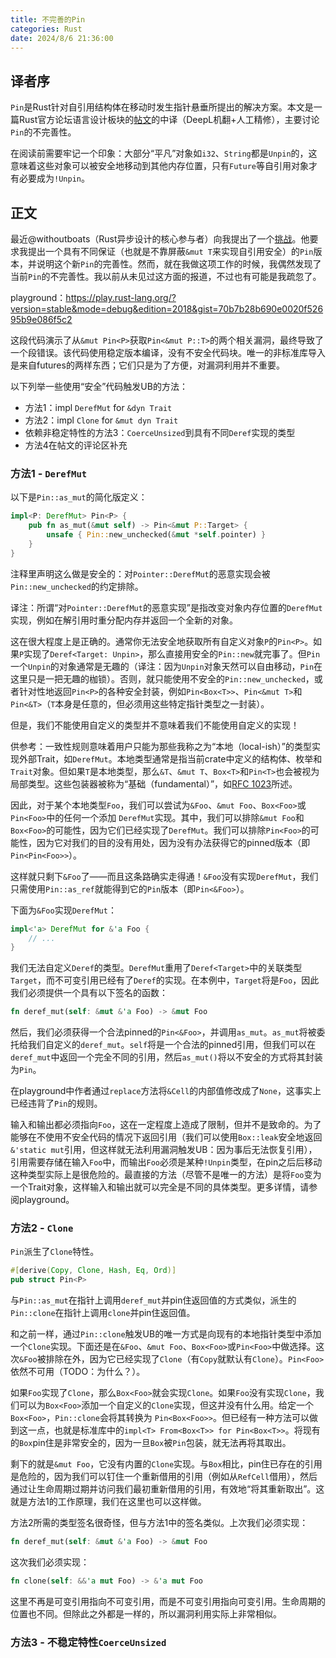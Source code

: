 ```yaml
---
title: 不完善的Pin
categories: Rust
date: 2024/8/6 21:36:00
---
```


## 译者序

`Pin`是Rust针对自引用结构体在移动时发生指针悬垂所提出的解决方案。本文是一篇Rust官方论坛语言设计板块的[帖文](https://internals.rust-lang.org/t/unsoundness-in-pin/11311)的中译（DeepL机翻+人工精修），主要讨论`Pin`的不完善性。

在阅读前需要牢记一个印象：大部分“平凡”对象如`i32`、`String`都是`Unpin`的，这意味着这些对象可以被安全地移动到其他内存位置，只有`Future`等自引用对象才有必要成为`!Unpin`。

## 正文

最近@withoutboats（Rust异步设计的核心参与者）向我提出了一个[挑战](https://www.reddit.com/r/rust/comments/dtfgsw/comment/f7bdzyx/?context=3)。他要求我提出一个具有不同保证（也就是不靠屏蔽`&mut T`来实现自引用安全）的`Pin`版本，并说明这个新`Pin`的完善性。然而，就在我做这项工作的时候，我偶然发现了当前`Pin`的不完善性。我以前从未见过这方面的报道，不过也有可能是我疏忽了。

playground：https://play.rust-lang.org/?version=stable&mode=debug&edition=2018&gist=70b7b28b690e0020f52695b9e086f5c2

这段代码演示了从`&mut Pin<P>`获取`Pin<&mut P::T>`的两个相关漏洞，最终导致了一个段错误。该代码使用稳定版本编译，没有不安全代码块。唯一的非标准库导入是来自futures的两样东西；它们只是为了方便，对漏洞利用并不重要。

以下列举一些使用“安全”代码触发UB的方法：

+ 方法1：impl `DerefMut` for `&dyn Trait`
+ 方法2：impl `Clone` for `&mut dyn Trait`
+ 依赖非稳定特性的方法3：`CoerceUnsized`到具有不同`Deref`实现的类型
+ 方法4在帖文的评论区补充

### 方法1 - `DerefMut`

以下是`Pin::as_mut`的简化版定义：

```rust
impl<P: DerefMut> Pin<P> {
    pub fn as_mut(&mut self) -> Pin<&mut P::Target> {
        unsafe { Pin::new_unchecked(&mut *self.pointer) }
    }
}
```

注释里声明这么做是安全的：对`Pointer::DerefMut`的恶意实现会被`Pin::new_unchecked`的约定排除。

译注：所谓“对`Pointer::DerefMut`的恶意实现”是指改变对象内存位置的`DerefMut`实现，例如在解引用时重分配内存并返回一个全新的对象。

这在很大程度上是正确的。通常你无法安全地获取所有自定义对象`P`的`Pin<P>`。如果`P`实现了`Deref<Target: Unpin>`，那么直接用安全的`Pin::new`就完事了。但`Pin`一个`Unpin`的对象通常是无趣的（译注：因为`Unpin`对象天然可以自由移动，`Pin`在这里只是一把无趣的枷锁）。否则，就只能使用不安全的`Pin::new_unchecked`，或者针对性地返回`Pin<P>`的各种安全封装，例如`Pin<Box<T>>`、`Pin<&mut T>`和`Pin<&T>`（`T`本身是任意的，但必须用这些特定指针类型之一封装）。

但是，我们不能使用自定义的类型并不意味着我们不能使用自定义的实现！

供参考：一致性规则意味着用户只能为那些我称之为“本地（local-ish）”的类型实现外部Trait，如`DerefMut`。本地类型通常是指当前crate中定义的结构体、枚举和`Trait`对象。但如果`T`是本地类型，那么`&T`、`&mut T`、`Box<T>`和`Pin<T>`也会被视为局部类型。这些包装器被称为“基础（fundamental）”，如[RFC 1023](https://rust-lang.github.io/rfcs/1023-rebalancing-coherence.html)所述。

因此，对于某个本地类型`Foo`，我们可以尝试为`&Foo`、`&mut Foo`、`Box<Foo>`或`Pin<Foo>`中的任何一个添加 `DerefMut`实现。其中，我们可以排除`&mut Foo`和`Box<Foo>`的可能性，因为它们已经实现了`DerefMut`。我们可以排除`Pin<Foo>`的可能性，因为它对我们的目的没有用处，因为没有办法获得它的pinned版本（即`Pin<Pin<Foo>>`）。

这样就只剩下`&Foo`了——而且这条路确实走得通！`&Foo`没有实现`DerefMut`，我们只需使用`Pin::as_ref`就能得到它的`Pin`版本（即`Pin<&Foo>`）。

下面为`&Foo`实现`DerefMut`：

```rust
impl<'a> DerefMut for &'a Foo {
    // ...
}
```

我们无法自定义`Deref`的类型。`DerefMut`重用了`Deref<Target>`中的关联类型`Target`，而不可变引用已经有了`Deref`的实现。在本例中，`Target`将是`Foo`，因此我们必须提供一个具有以下签名的函数：

```rust
fn deref_mut(self: &mut &'a Foo) -> &mut Foo
```

然后，我们必须获得一个合法pinned的`Pin<&Foo>`，并调用`as_mut`。`as_mut`将被委托给我们自定义的`deref_mut`。`self`将是一个合法的pinned引用，但我们可以在`deref_mut`中返回一个完全不同的引用，然后`as_mut()`将以不安全的方式将其封装为`Pin`。

在playground中作者通过`replace`方法将`&Cell`的内部值修改成了`None`，这事实上已经违背了`Pin`的规则。

输入和输出都必须指向`Foo`，这在一定程度上造成了限制，但并不是致命的。为了能够在不使用不安全代码的情况下返回引用（我们可以使用`Box::leak`安全地返回`&'static mut`引用，但这样就无法利用漏洞触发UB：因为事后无法恢复引用），引用需要存储在输入`Foo`中，而输出`Foo`必须是某种`!Unpin`类型，在pin之后后移动这种类型实际上是很危险的。最直接的方法（尽管不是唯一的方法）是将`Foo`变为一个Trait对象，这样输入和输出就可以完全是不同的具体类型。更多详情，请参阅playground。

### 方法2 - `Clone`

`Pin`派生了`Clone`特性。

```rust
#[derive(Copy, Clone, Hash, Eq, Ord)]
pub struct Pin<P>
```

与`Pin::as_mut`在指针上调用`deref_mut`并pin住返回值的方式类似，派生的`Pin::clone`在指针上调用`clone`并pin住返回值。

和之前一样，通过`Pin::clone`触发UB的唯一方式是向现有的本地指针类型中添加一个`Clone`实现。下面还是在`&Foo`、`&mut Foo`、`Box<Foo>`或`Pin<Foo>`中做选择。这次`&Foo`被排除在外，因为它已经实现了`Clone`（有`Copy`就默认有`Clone`）。`Pin<Foo>`依然不可用（TODO：为什么？）。

如果`Foo`实现了`Clone`，那么`Box<Foo>`就会实现`Clone`。如果`Foo`没有实现`Clone`，我们可以为`Box<Foo>`添加一个自定义的`Clone`实现，但这并没有什么用。给定一个`Box<Foo>`，`Pin::clone`会将其转换为 `Pin<Box<Foo>>`。但已经有一种方法可以做到这一点，也就是标准库中的`impl<T> From<Box<T>> for Pin<Box<T>>`。将现有的`Box`pin住是非常安全的，因为一旦`Box`被`Pin`包装，就无法再将其取出。

剩下的就是`&mut Foo`，它没有内置的`Clone`实现。与`Box`相比，pin住已存在的引用是危险的，因为我们可以钉住一个重新借用的引用（例如从`RefCell`借用），然后通过让生命周期过期并访问我们最初重新借用的引用，有效地“将其重新取出”。这就是方法1的工作原理，我们在这里也可以这样做。

方法2所需的类型签名很奇怪，但与方法1中的签名类似。上次我们必须实现：

```rust
fn deref_mut(self: &mut &'a Foo) -> &mut Foo
```

这次我们必须实现：

```rust
fn clone(self: &&'a mut Foo) -> &'a mut Foo
```

这里不再是可变引用指向不可变引用，而是不可变引用指向可变引用。生命周期的位置也不同。但除此之外都是一样的，所以漏洞利用实际上非常相似。

### 方法3 - 不稳定特性`CoerceUnsized`
